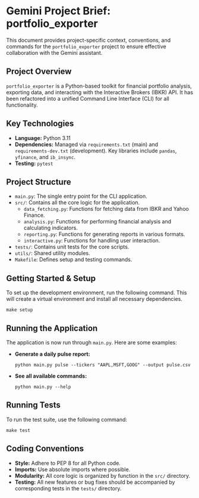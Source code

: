 # Gemini Project Brief: portfolio_exporter

This document provides project-specific context, conventions, and commands for the `portfolio_exporter` project to ensure effective collaboration with the Gemini assistant.

## Project Overview

`portfolio_exporter` is a Python-based toolkit for financial portfolio analysis, exporting data, and interacting with the Interactive Brokers (IBKR) API. It has been refactored into a unified Command Line Interface (CLI) for all functionality.

## Key Technologies

- **Language:** Python 3.11
- **Dependencies:** Managed via `requirements.txt` (main) and `requirements-dev.txt` (development). Key libraries include `pandas`, `yfinance`, and `ib_insync`.
- **Testing:** `pytest`

## Project Structure

- `main.py`: The single entry point for the CLI application.
- `src/`: Contains all the core logic for the application.
  - `data_fetching.py`: Functions for fetching data from IBKR and Yahoo Finance.
  - `analysis.py`: Functions for performing financial analysis and calculating indicators.
  - `reporting.py`: Functions for generating reports in various formats.
  - `interactive.py`: Functions for handling user interaction.
- `tests/`: Contains unit tests for the core scripts.
- `utils/`: Shared utility modules.
- `Makefile`: Defines setup and testing commands.

## Getting Started & Setup

To set up the development environment, run the following command. This will create a virtual environment and install all necessary dependencies.

```shell
make setup
```

## Running the Application

The application is now run through `main.py`. Here are some examples:

- **Generate a daily pulse report:**
  ```shell
  python main.py pulse --tickers "AAPL,MSFT,GOOG" --output pulse.csv
  ```

- **See all available commands:**
  ```shell
  python main.py --help
  ```

## Running Tests

To run the test suite, use the following command:

```shell
make test
```

## Coding Conventions

- **Style:** Adhere to PEP 8 for all Python code.
- **Imports:** Use absolute imports where possible.
- **Modularity:** All core logic is organized by function in the `src/` directory.
- **Testing:** All new features or bug fixes should be accompanied by corresponding tests in the `tests/` directory.